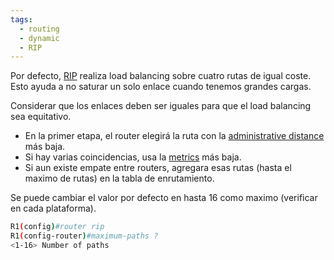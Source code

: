 ```yaml
---
tags:
  - routing
  - dynamic
  - RIP
---
```


Por defecto, [RIP](RIP.md) realiza load balancing sobre cuatro rutas de igual coste. Esto ayuda a no saturar un solo enlace cuando tenemos grandes cargas. 

Considerar que los enlaces deben ser iguales para que el load balancing sea equitativo. 
- En la primer etapa, el router elegirá la ruta con la [administrative distance](administrative%20distance.md) más baja. 
- Si hay varias coincidencias, usa la [metrics](metrics.md) más baja. 
- Si aun existe empate entre routers, agregara esas rutas (hasta el maximo de rutas) en la tabla de enrutamiento.

Se puede cambiar el valor por defecto en hasta 16 como maximo (verificar en cada plataforma).

``` bash
R1(config)#router rip
R1(config-router)#maximum-paths ?
<1-16> Number of paths
```